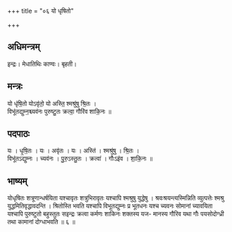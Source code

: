 +++
title = "०६ यो धृषितो"

+++
## अधिमन्त्रम्
इन्द्रः। मेधातिथिः काण्वः। बृहती।

## मन्त्रः
यो धृ॑षि॒तो योऽवृ॑तो॒ यो अस्ति॒ श्मश्रु॑षु श्रि॒तः ।  
विभू॑तद्युम्न॒श्च्यव॑नः पुरुष्टु॒तः क्रत्वा॒ गौरि॑व शाकि॒नः ॥

## पदपाठः
यः । धृ॒षि॒तः । यः । अवृ॑तः । यः । अस्ति॑ । श्मश्रु॑षु । श्रि॒तः ।  
विभू॑तऽद्युम्नः । च्यव॑नः । पु॒रु॒ऽस्तु॒तः । क्रत्वा॑ । गौःऽइ॑व । शा॒कि॒नः ॥

## भाष्यम्
योधृषितः शत्रूणान्धर्षयिता यश्चावृतः शत्रुभिरावृतः यश्चापि श्मश्रुषु युद्धेषु । श्रवःश्रयन्त्यस्मिन्निति व्युत्पत्तेः श्मश्रु युद्धमितिवृद्धावदन्ति । श्रितोस्ति भवति यश्चापि विभूतद्युम्नः प्र भूतधनः यश्च च्यवनः सोमानां च्यावयिता यश्चापि पुरुष्टुतो बहुस्तुतः सइन्द्रः क्रत्वा कर्मणः शाकिनः शक्तस्य यज- मानस्य गौरिव यथा गौः पयसोदोग्ध्री तथा कामानां दोग्धाभवति ॥ ६ ॥